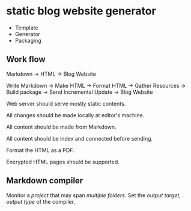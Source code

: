 # static blog website generator

- Template
- Generator
- Packaging

## Work flow

Markdown -> HTML -> Blog Website

Write Markdown -> Make HTML -> Format HTML -> Gather Resources -> Build package -> Send Incremental Update -> Blog Website

Web server should serve mostly static contents.

All changes should be made locally at editor's machine.

All content should be made from Markdown.

All content should be index and connected before sending.

Format the HTML as a PDF.

Encrypted HTML pages should be supported.

## Markdown compiler

Monitor a *project* that may span *multiple folders*. Set the *output target*, *output type* of the compiler.